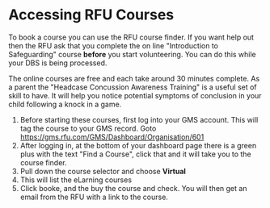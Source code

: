 # Accessing RFU Courses

To book a course you can use the RFU course finder. If you want help out then the RFU ask that you complete the on line "Introduction to Safeguarding" course **before** you start volunteering. You can do this while your DBS is being processed.

The online courses are free and each take around 30 minutes complete. As a parent the "Headcase Concussion Awareness Training" is a useful set of skill to have. It will help you notice potential symptoms of conclusion in your child following a knock in a game.

1. Before starting these courses, first log into your GMS account. This will tag the course to your GMS record. Goto https://gms.rfu.com/GMS/Dashboard/Organisation/601
1. After logging in, at the bottom of your dashboard page there is a green plus with the text "Find a Course", click that and it will take you to the course finder.
1. Pull down the course selector and choose **Virtual**
1. This will list the eLarning courses
1. Click booke, and the buy the course and check.
You will then get an email from the RFU with a link to the course.

